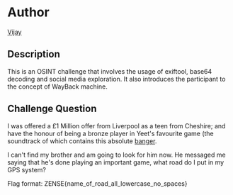 # Author

[Vijay](https://github.com/vijay-jaisankar)

## Description

This is an OSINT challenge that involves the usage of exiftool, base64 decoding and social media exploration. It also introduces the participant to the concept of WayBack machine.

## Challenge Question

I was offered a £1 Million offer from Liverpool as a teen from Cheshire; and have the honour of being a bronze player in Yeet's favourite game (the soundtrack of which contains this absolute [banger](https://www.youtube.com/watch?v=ahc8ZsbP24Q).

I can't find my brother and am going to look for him now. He messaged me saying that he's done playing an important game, what road do I put in my GPS system?

Flag format: ZENSE{name_of_road_all_lowercase_no_spaces}
